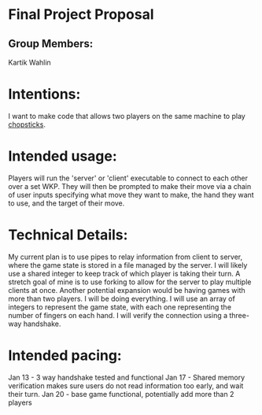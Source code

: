 
# Final Project Proposal

## Group Members:

Kartik Wahlin
       
# Intentions:

I want to make code that allows two players on the same machine to play [chopsticks](https://en.wikipedia.org/wiki/Chopsticks_%28hand_game%29). 
# Intended usage:
Players will run the 'server' or 'client' executable to connect to each other over a set WKP. They will then be prompted to make their move via a chain of user inputs specifying what move they want to make, the hand they want to use, and the target of their move.
  
# Technical Details:

My current plan is to use pipes to relay information from client to server, where the game state is stored in a file managed by the server. I will likely use a shared integer to keep track of which player is taking their turn. A stretch goal of mine is to use forking to allow for the server to play multiple clients at once. Another potential expansion would be having games with more than two players.
I will be doing everything.
I will use an array of integers to represent the game state, with each one representing the number of fingers on each hand. I will verify the connection using a three-way handshake. 
    
# Intended pacing:

Jan 13 - 3 way handshake tested and functional
Jan 17 - Shared memory verification makes sure users do not read information too early, and wait their turn.
Jan 20 - base game functional, potentially add more than 2 players
